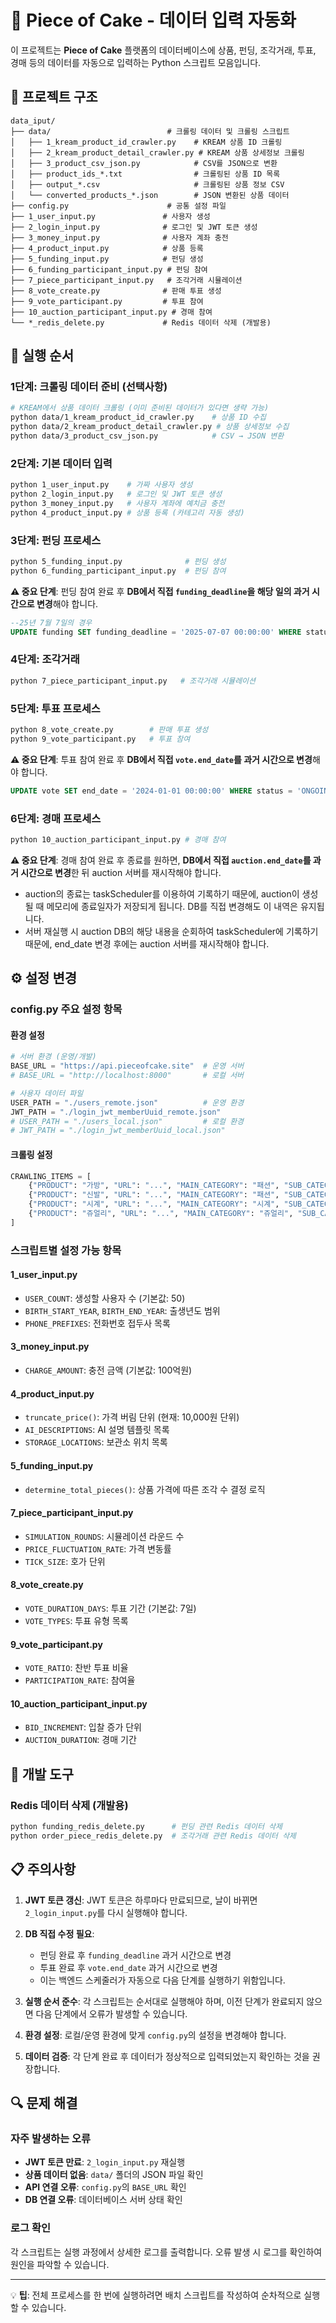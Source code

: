 # 🎂 Piece of Cake - 데이터 입력 자동화

이 프로젝트는 **Piece of Cake** 플랫폼의 데이터베이스에 상품, 펀딩, 조각거래, 투표, 경매 등의 데이터를 자동으로 입력하는 Python 스크립트 모음입니다.

## 📂 프로젝트 구조

```
data_iput/
├── data/                          # 크롤링 데이터 및 크롤링 스크립트
│   ├── 1_kream_product_id_crawler.py    # KREAM 상품 ID 크롤링
│   ├── 2_kream_product_detail_crawler.py # KREAM 상품 상세정보 크롤링
│   ├── 3_product_csv_json.py            # CSV를 JSON으로 변환
│   ├── product_ids_*.txt                # 크롤링된 상품 ID 목록
│   ├── output_*.csv                     # 크롤링된 상품 정보 CSV
│   └── converted_products_*.json        # JSON 변환된 상품 데이터
├── config.py                      # 공통 설정 파일
├── 1_user_input.py               # 사용자 생성
├── 2_login_input.py              # 로그인 및 JWT 토큰 생성
├── 3_money_input.py              # 사용자 계좌 충전
├── 4_product_input.py            # 상품 등록
├── 5_funding_input.py            # 펀딩 생성
├── 6_funding_participant_input.py # 펀딩 참여
├── 7_piece_participant_input.py   # 조각거래 시뮬레이션
├── 8_vote_create.py              # 판매 투표 생성
├── 9_vote_participant.py         # 투표 참여
├── 10_auction_participant_input.py # 경매 참여
└── *_redis_delete.py             # Redis 데이터 삭제 (개발용)
```

## 🚀 실행 순서

### 1단계: 크롤링 데이터 준비 (선택사항)
```bash
# KREAM에서 상품 데이터 크롤링 (이미 준비된 데이터가 있다면 생략 가능)
python data/1_kream_product_id_crawler.py    # 상품 ID 수집
python data/2_kream_product_detail_crawler.py # 상품 상세정보 수집
python data/3_product_csv_json.py            # CSV → JSON 변환
```

### 2단계: 기본 데이터 입력
```bash
python 1_user_input.py    # 가짜 사용자 생성
python 2_login_input.py   # 로그인 및 JWT 토큰 생성
python 3_money_input.py   # 사용자 계좌에 예치금 충전
python 4_product_input.py # 상품 등록 (카테고리 자동 생성)
```

### 3단계: 펀딩 프로세스
```bash
python 5_funding_input.py              # 펀딩 생성
python 6_funding_participant_input.py  # 펀딩 참여
```

**⚠️ 중요 단계**: 펀딩 참여 완료 후 **DB에서 직접 `funding_deadline`을 해당 일의 과거 시간으로 변경**해야 합니다.
```sql
--25년 7월 7일의 경우
UPDATE funding SET funding_deadline = '2025-07-07 00:00:00' WHERE status = 'FUNDING';
```

### 4단계: 조각거래
```bash
python 7_piece_participant_input.py   # 조각거래 시뮬레이션
```

### 5단계: 투표 프로세스
```bash
python 8_vote_create.py        # 판매 투표 생성
python 9_vote_participant.py   # 투표 참여
```

**⚠️ 중요 단계**: 투표 참여 완료 후 **DB에서 직접 `vote.end_date`를 과거 시간으로 변경**해야 합니다.
```sql
UPDATE vote SET end_date = '2024-01-01 00:00:00' WHERE status = 'ONGOING';
```

### 6단계: 경매 프로세스
```bash
python 10_auction_participant_input.py # 경매 참여
```
**⚠️ 중요 단계**: 경매 참여 완료 후 종료를 원하면, **DB에서 직접 `auction.end_date`를 과거 시간으로 변경**한 뒤 auction 서버를 재시작해야 합니다.
- auction의 종료는 taskScheduler를 이용하여 기록하기 때문에, auction이 생성될 때 메모리에 종료일자가 저장되게 됩니다. DB를 직접 변경해도 이 내역은 유지됩니다.
- 서버 재실행 시 auction DB의 해당 내용을 순회하여 taskScheduler에 기록하기 때문에, end_date 변경 후에는 auction 서버를 재시작해야 합니다.

## ⚙️ 설정 변경

### config.py 주요 설정 항목

#### 환경 설정
```python
# 서버 환경 (운영/개발)
BASE_URL = "https://api.pieceofcake.site"  # 운영 서버
# BASE_URL = "http://localhost:8000"       # 로컬 서버

# 사용자 데이터 파일
USER_PATH = "./users_remote.json"          # 운영 환경
JWT_PATH = "./login_jwt_memberUuid_remote.json"
# USER_PATH = "./users_local.json"         # 로컬 환경
# JWT_PATH = "./login_jwt_memberUuid_local.json"
```

#### 크롤링 설정
```python
CRAWLING_ITEMS = [
    {"PRODUCT": "가방", "URL": "...", "MAIN_CATEGORY": "패션", "SUB_CATEGORY": "명품 가방"},
    {"PRODUCT": "신발", "URL": "...", "MAIN_CATEGORY": "패션", "SUB_CATEGORY": "명품 신발"},
    {"PRODUCT": "시계", "URL": "...", "MAIN_CATEGORY": "시계", "SUB_CATEGORY": "명품 시계"},
    {"PRODUCT": "쥬얼리", "URL": "...", "MAIN_CATEGORY": "쥬얼리", "SUB_CATEGORY": "명품 브랜드 쥬얼리"}
]
```

### 스크립트별 설정 가능 항목

#### 1_user_input.py
- `USER_COUNT`: 생성할 사용자 수 (기본값: 50)
- `BIRTH_START_YEAR`, `BIRTH_END_YEAR`: 출생년도 범위
- `PHONE_PREFIXES`: 전화번호 접두사 목록

#### 3_money_input.py
- `CHARGE_AMOUNT`: 충전 금액 (기본값: 100억원)

#### 4_product_input.py
- `truncate_price()`: 가격 버림 단위 (현재: 10,000원 단위)
- `AI_DESCRIPTIONS`: AI 설명 템플릿 목록
- `STORAGE_LOCATIONS`: 보관소 위치 목록

#### 5_funding_input.py
- `determine_total_pieces()`: 상품 가격에 따른 조각 수 결정 로직

#### 7_piece_participant_input.py
- `SIMULATION_ROUNDS`: 시뮬레이션 라운드 수
- `PRICE_FLUCTUATION_RATE`: 가격 변동률
- `TICK_SIZE`: 호가 단위

#### 8_vote_create.py
- `VOTE_DURATION_DAYS`: 투표 기간 (기본값: 7일)
- `VOTE_TYPES`: 투표 유형 목록

#### 9_vote_participant.py
- `VOTE_RATIO`: 찬반 투표 비율
- `PARTICIPATION_RATE`: 참여율

#### 10_auction_participant_input.py
- `BID_INCREMENT`: 입찰 증가 단위
- `AUCTION_DURATION`: 경매 기간

## 🔧 개발 도구

### Redis 데이터 삭제 (개발용)
```bash
python funding_redis_delete.py      # 펀딩 관련 Redis 데이터 삭제
python order_piece_redis_delete.py  # 조각거래 관련 Redis 데이터 삭제
```

## 📋 주의사항

1. **JWT 토큰 갱신**: JWT 토큰은 하루마다 만료되므로, 날이 바뀌면 `2_login_input.py`를 다시 실행해야 합니다.

2. **DB 직접 수정 필요**: 
   - 펀딩 완료 후 `funding_deadline` 과거 시간으로 변경
   - 투표 완료 후 `vote.end_date` 과거 시간으로 변경
   - 이는 백엔드 스케줄러가 자동으로 다음 단계를 실행하기 위함입니다.

3. **실행 순서 준수**: 각 스크립트는 순서대로 실행해야 하며, 이전 단계가 완료되지 않으면 다음 단계에서 오류가 발생할 수 있습니다.

4. **환경 설정**: 로컬/운영 환경에 맞게 `config.py`의 설정을 변경해야 합니다.

5. **데이터 검증**: 각 단계 완료 후 데이터가 정상적으로 입력되었는지 확인하는 것을 권장합니다.

## 🔍 문제 해결

### 자주 발생하는 오류
- **JWT 토큰 만료**: `2_login_input.py` 재실행
- **상품 데이터 없음**: `data/` 폴더의 JSON 파일 확인
- **API 연결 오류**: `config.py`의 `BASE_URL` 확인
- **DB 연결 오류**: 데이터베이스 서버 상태 확인

### 로그 확인
각 스크립트는 실행 과정에서 상세한 로그를 출력합니다. 오류 발생 시 로그를 확인하여 원인을 파악할 수 있습니다.

---

💡 **팁**: 전체 프로세스를 한 번에 실행하려면 배치 스크립트를 작성하여 순차적으로 실행할 수 있습니다.
